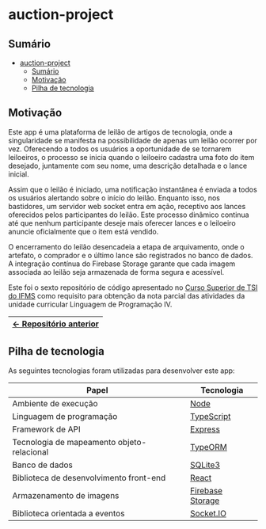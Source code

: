 # auction-project

## Sumário

- [auction-project](#auction-project)
  - [Sumário](#sumário)
  - [Motivação](#motivação)
  - [Pilha de tecnologia](#pilha-de-tecnologia)

## Motivação

Este app é uma plataforma de leilão de artigos de tecnologia, onde a singularidade se manifesta na possibilidade de apenas um leilão ocorrer por vez. Oferecendo a todos os usuários a oportunidade de se tornarem leiloeiros, o processo se inicia quando o leiloeiro cadastra uma foto do item desejado, juntamente com seu nome, uma descrição detalhada e o lance inicial.

Assim que o leilão é iniciado, uma notificação instantânea é enviada a todos os usuários alertando sobre o início do leilão. Enquanto isso, nos bastidores, um servidor web socket entra em ação, receptivo aos lances oferecidos pelos participantes do leilão. Este processo dinâmico continua até que nenhum participante deseje mais oferecer lances e o leiloeiro anuncie oficialmente que o item está vendido.

O encerramento do leilão desencadeia a etapa de arquivamento, onde o artefato, o comprador e o último lance são registrados no banco de dados. A integração contínua do Firebase Storage garante que cada imagem associada ao leilão seja armazenada de forma segura e acessível.

Este foi o sexto repositório de código apresentado no [Curso Superior de TSI do IFMS](https://www.ifms.edu.br/campi/campus-aquidauana/cursos/graduacao/sistemas-para-internet/sistemas-para-internet) como requisito para obtenção da nota parcial das atividades da unidade curricular Linguagem de Programação IV.

| [&larr; Repositório anterior](https://github.com/mdccg/socket-demo) |
|-|

## Pilha de tecnologia

As seguintes tecnologias foram utilizadas para desenvolver este app:

| Papel | Tecnologia |
|-|-|
| Ambiente de execução | [Node](https://nodejs.org/en/) |
| Linguagem de programação | [TypeScript](https://www.typescriptlang.org/) |
| Framework de API | [Express](https://expressjs.com/pt-br/) |
| Tecnologia de mapeamento objeto-relacional | [TypeORM](https://typeorm.io/) |
| Banco de dados | [SQLite3](https://www.sqlite.org/) |
| Biblioteca de desenvolvimento front-end | [React](https://react.dev/) |
| Armazenamento de imagens | [Firebase Storage](https://firebase.google.com/docs/storage) |
| Biblioteca orientada a eventos | [Socket.IO](https://socket.io/) |